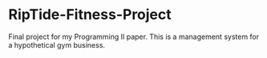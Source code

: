# RipTide-Fitness-Project
Final project for my Programming II paper. This is a management system for a hypothetical gym business. 
